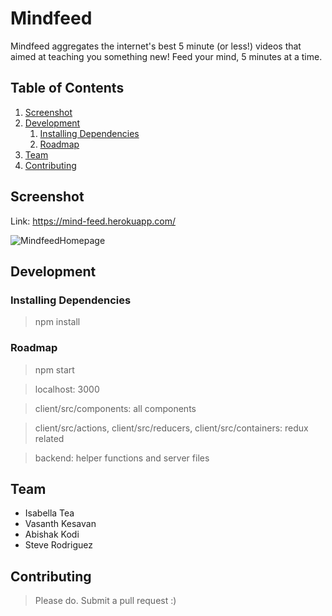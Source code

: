 # Mindfeed
Mindfeed aggregates the internet's best 5 minute (or less!) videos that aimed at teaching you something new!
Feed your mind, 5 minutes at a time.

## Table of Contents

1. [Screenshot](#screenshot)
1. [Development](#development)
    1. [Installing Dependencies](#installing-dependencies)
    1. [Roadmap](#roadmap)
1. [Team](#team)
1. [Contributing](#contributing)

## Screenshot

Link: https://mind-feed.herokuapp.com/

![MindfeedHomepage](http://i67.tinypic.com/2hwd0cw.png)

## Development


### Installing Dependencies

> npm install

### Roadmap

> npm start

> localhost: 3000

> client/src/components: all components

> client/src/actions, client/src/reducers, client/src/containers: redux related

> backend: helper functions and server files


## Team

  - Isabella Tea
  - Vasanth Kesavan
  - Abishak Kodi
  - Steve Rodriguez
  
## Contributing

> Please do. Submit a pull request :)

